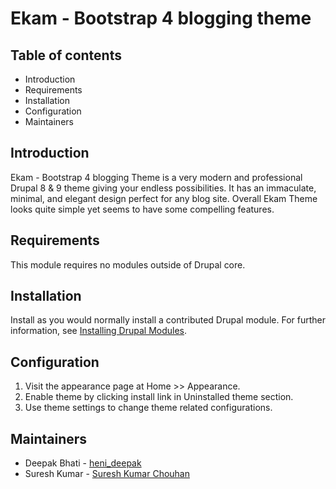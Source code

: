 # Ekam - Bootstrap 4 blogging theme

## Table of contents

- Introduction
- Requirements
- Installation
- Configuration
- Maintainers


## Introduction

Ekam - Bootstrap 4 blogging Theme is a very modern and professional
Drupal 8 & 9 theme giving your endless possibilities. It has an immaculate,
minimal, and elegant design perfect for any blog site. Overall Ekam Theme
looks quite simple yet seems to have some compelling features.


## Requirements

This module requires no modules outside of Drupal core.


## Installation

Install as you would normally install a contributed Drupal module. For further
information, see
[Installing Drupal Modules](https://www.drupal.org/docs/extending-drupal/installing-drupal-modules).


## Configuration

1. Visit the appearance page at Home >> Appearance.
1. Enable theme by clicking install link in Uninstalled theme section.
1. Use theme settings to change theme related configurations.


## Maintainers

- Deepak Bhati - [heni_deepak](https://www.drupal.org/u/heni_deepak)
- Suresh Kumar - [Suresh Kumar Chouhan](https://www.drupal.org/u/suresh-kumar-chouhan)
